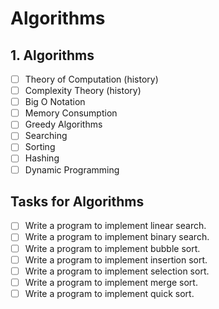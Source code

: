 # Algorithms

## 1. Algorithms

- [ ] Theory of Computation (history)
- [ ] Complexity Theory (history)
- [ ] Big O Notation
- [ ] Memory Consumption
- [ ] Greedy Algorithms
- [ ] Searching
- [ ] Sorting
- [ ] Hashing
- [ ] Dynamic Programming

## Tasks for Algorithms

- [ ] Write a program to implement linear search.
- [ ] Write a program to implement binary search.
- [ ] Write a program to implement bubble sort.
- [ ] Write a program to implement insertion sort.
- [ ] Write a program to implement selection sort.
- [ ] Write a program to implement merge sort.
- [ ] Write a program to implement quick sort.
